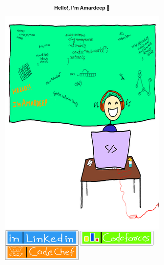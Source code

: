 <h3 align = "center">Hello!, I'm Amardeep 👋 </h3>


<div class="container">
        <img src="imgg.png", width="800", height="700">
            <button class="btn1"><a href="https://www.linkedin.com/in/amard75" target="_blank">
                    <img src="l1.jpg" , width="225" , height="40"></a></button>
            <button class="btn2"><a href="https://codeforces.com/profile/amw9" target="_blank">
                    <img src="l2.png" , width="225" , height="39"></a></button> 
           <button class="btn3"><a href="https://www.codechef.com/users/poindexter" target="_blank">
                    <img src="l3.png" , width="225" , height="38"></a></button>
       
</div>

